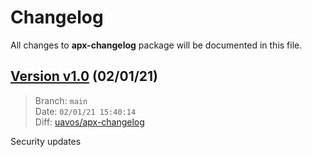 # Changelog

All changes to **apx-changelog** package will be documented in this file.

## [Version v1.0](https://github.com/uavos/apx-changelog/releases/tag/v1.0) (02/01/21)

> Branch: `main`\
> Date: `02/01/21 15:40:14`\
> Diff: [uavos/apx-changelog](https://github.com/uavos/apx-changelog/compare/v1.0...8160d45e8cc6d10df8127d35451e2788a8ab7532)

Security updates


